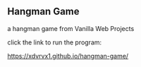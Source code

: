 ## Hangman Game

a hangman game from Vanilla Web Projects

click the link to run the program:

<https://xdvrvx1.github.io/hangman-game/>
